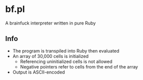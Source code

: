 # bf.pl

A brainfuck interpreter written in pure Ruby

## Info

- The program is transpiled into Ruby then evaluated
- An array of 30,000 cells is initialized
	- Referencing uninitialized cells is not allowed
	- Negative pointers refer to cells from the end of the array
- Output is ASCII-encoded
